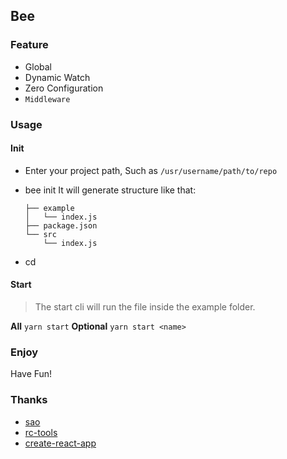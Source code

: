 ## Bee

### Feature

* Global
* Dynamic Watch
* Zero Configuration
* `Middleware`

### Usage

#### Init 

* Enter your project path, Such as `/usr/username/path/to/repo`
* bee init <name>
    It will generate structure like that: 

    ```
    ├── example
    │   └── index.js
    ├── package.json
    └── src
        └── index.js
    ```
* cd <name>

#### Start

> The start cli will run the file inside the example folder.

**All** `yarn start`
**Optional** `yarn start <name>` 
    
### Enjoy

Have Fun!

### Thanks

* [sao](https://github.com/egoist/sao)
* [rc-tools](https://github.com/react-component/rc-tools)
* [create-react-app](https://github.com/facebookincubator/create-react-app)